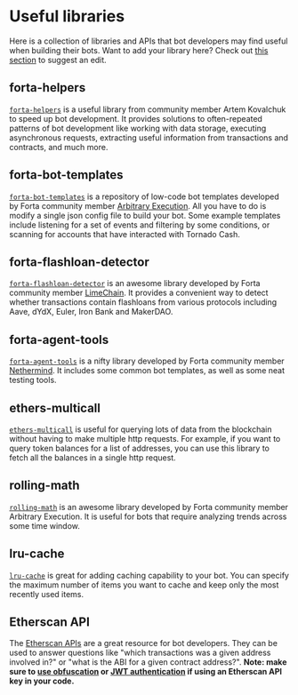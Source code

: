 # Useful libraries

Here is a collection of libraries and APIs that bot developers may find useful when building their bots. Want to add your library here? Check out [this section](/contributing/#improve-the-documentation) to suggest an edit.

## forta-helpers

[`forta-helpers`](https://github.com/kovart/forta-helpers) is a useful library from community member Artem Kovalchuk to speed up bot development. It provides solutions to often-repeated patterns of bot development like working with data storage, executing asynchronous requests, extracting useful information from transactions and contracts, and much more.

## forta-bot-templates

[`forta-bot-templates`](https://github.com/arbitraryexecution/forta-bot-templates) is a repository of low-code bot templates developed by Forta community member [Arbitrary Execution](https://www.arbitraryexecution.com/). All you have to do is modify a single json config file to build your bot. Some example templates include listening for a set of events and filtering by some conditions, or scanning for accounts that have interacted with Tornado Cash.


## forta-flashloan-detector

[`forta-flashloan-detector`](https://www.npmjs.com/package/forta-flashloan-detector) is an awesome library developed by Forta community member [LimeChain](https://limechain.tech/). It provides a convenient way to detect whether transactions contain flashloans from various protocols including Aave, dYdX, Euler, Iron Bank and MakerDAO.

## forta-agent-tools

[`forta-agent-tools`](https://www.npmjs.com/package/forta-agent-tools) is a nifty library developed by Forta community member [Nethermind](https://nethermind.io/). It includes some common bot templates, as well as some neat testing tools.


## ethers-multicall

[`ethers-multicall`](https://www.npmjs.com/package/ethers-multicall) is useful for querying lots of data from the blockchain without having to make multiple http requests. For example, if you want to query token balances for a list of addresses, you can use this library to fetch all the balances in a single http request.


## rolling-math

[`rolling-math`](https://www.npmjs.com/package/rolling-math) is an awesome library developed by Forta community member Arbitrary Execution. It is useful for bots that require analyzing trends across some time window.

## lru-cache

[`lru-cache`](https://www.npmjs.com/package/lru-cache) is great for adding caching capability to your bot. You can specify the maximum number of items you want to cache and keep only the most recently used items.

## Etherscan API

The [Etherscan APIs](https://etherscan.io/apis) are a great resource for bot developers. They can be used to answer questions like "which transactions was a given address involved in?" or "what is the ABI for a given contract address?". **Note: make sure to [use obfuscation](sensitive-data.md) or [JWT authentication](jwt-auth.md) if using an Etherscan API key in your code.**

